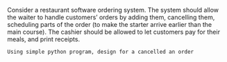 Consider a restaurant software ordering system. The system should allow the waiter to handle customers’ orders by adding them, cancelling them, scheduling parts of the order (to make the starter arrive earlier than the main course). The cashier should be allowed to let customers pay for their meals, and print receipts.

    Using simple python program, design for a cancelled an order
